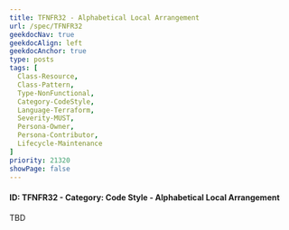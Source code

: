 ```yaml
---
title: TFNFR32 - Alphabetical Local Arrangement
url: /spec/TFNFR32
geekdocNav: true
geekdocAlign: left
geekdocAnchor: true
type: posts
tags: [
  Class-Resource,
  Class-Pattern,
  Type-NonFunctional,
  Category-CodeStyle,
  Language-Terraform,
  Severity-MUST,
  Persona-Owner,
  Persona-Contributor,
  Lifecycle-Maintenance
]
priority: 21320
showPage: false
---
```


#### ID: TFNFR32 - Category: Code Style - Alphabetical Local Arrangement

TBD
